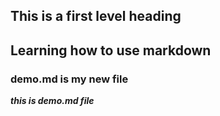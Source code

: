 ## This is a first level heading
## Learning how to use markdown
### demo.md is my new file

***this is demo.md file***